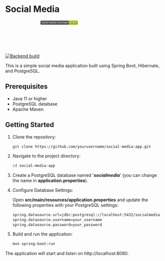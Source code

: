 # Social Media

[![Backend build](https://github.com/DmitriyZosimov/chatgpt-for-java-devs-course/actions/workflows/build.yaml/badge.svg)](https://github.com/DmitriyZosimov/chatgpt-for-java-devs-course/actions/workflows/build.yaml)
<svg fill="none" viewBox="0 0 120 120" width="120" height="120" xmlns="http://www.w3.org/2000/svg">
   <foreignObject width="100%" height="100%">
      <div xmlns="http://www.w3.org/1999/xhtml">
         <img alt="Coverage" src="https://github.com/DmitriyZosimov/chatgpt-for-java-devs-course/blob/master/.github/badges/task3-jr-coverage.svg"/>
      </div>
   </foreignObject>
</svg>

This is a simple social media application built using Spring Boot, Hibernate, and PostgreSQL.

## Prerequisites

- Java 11 or higher
- PostgreSQL database
- Apache Maven

## Getting Started

1. Clone the repository:

   ```sh
   git clone https://github.com/yourusername/social-media-app.git
   ```
   
2. Navigate to the project directory:
    ```sh
   cd social-media-app
    ```
   
3. Create a PostgreSQL database named '_**socialmedia**_' (you can change the name in **application.properties**).

4. Configure Database Settings:

    Open **src/main/resources/application.properties** and update the following properties with your PostgreSQL settings:
    ```
    spring.datasource.url=jdbc:postgresql://localhost:5432/socialmedia
    spring.datasource.username=your_username
    spring.datasource.password=your_password
    ```

5. Build and run the application:
    ```sh
   mvn spring-boot:run
   ```

The application will start and listen on http://localhost:8080.